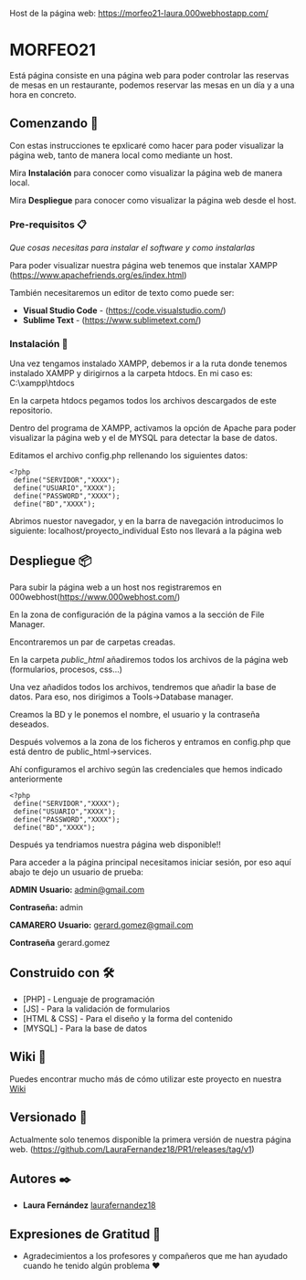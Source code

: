 Host de la página web: https://morfeo21-laura.000webhostapp.com/

# MORFEO21

Está página consiste en una página web para poder controlar las reservas de mesas en un restaurante, podemos reservar las mesas en un día y a una hora en concreto.  

## Comenzando 🚀

Con estas instrucciones te epxlicaré como hacer para poder visualizar la página web, tanto de manera local como mediante un host.

Mira **Instalación** para conocer como visualizar la página web de manera local.

Mira **Despliegue**  para conocer como visualizar la página web desde el host.


### Pre-requisitos 📋

_Que cosas necesitas para instalar el software y como instalarlas_

Para poder visualizar nuestra página web tenemos que instalar XAMPP (https://www.apachefriends.org/es/index.html)

También necesitaremos un editor de texto como puede ser:
* **Visual Studio Code** - (https://code.visualstudio.com/)
* **Sublime Text** - (https://www.sublimetext.com/)


### Instalación 🔧
Una vez tengamos instalado XAMPP, debemos ir a la ruta donde tenemos instalado XAMPP y dirigirnos a la carpeta htdocs. En mi caso es: C:\xampp\htdocs

En la carpeta htdocs pegamos todos los archivos descargados de este repositorio.

Dentro del programa de XAMPP, activamos la opción de Apache para poder visualizar la página web y el de MYSQL para detectar la base de datos.

Editamos el archivo config.php rellenando los siguientes datos:

```
<?php 
 define("SERVIDOR","XXXX");
 define("USUARIO","XXXX");
 define("PASSWORD","XXXX");
 define("BD","XXXX");
```

Abrimos nuestor navegador, y en la barra de navegación introducimos lo siguiente: localhost/proyecto_individual
Esto nos llevará a la página web

## Despliegue 📦

Para subir la página web a un host nos registraremos en 000webhost(https://www.000webhost.com/)

En la zona de configuración de la página vamos a la sección de File Manager.

Encontraremos un par de carpetas creadas.

En la carpeta *public_html* añadiremos todos los archivos de la página web (formularios, procesos, css...)

Una vez añadidos todos los archivos, tendremos que añadir la base de datos. Para eso, nos dirigimos a Tools->Database manager.

Creamos la BD y le ponemos el nombre, el usuario y la contraseña deseados.

Después volvemos a la zona de los ficheros y entramos en config.php que está dentro de public_html->services.

Ahí configuramos el archivo según las credenciales que hemos indicado anteriormente

```
<?php 
 define("SERVIDOR","XXXX");
 define("USUARIO","XXXX");
 define("PASSWORD","XXXX");
 define("BD","XXXX");
```

Después ya tendriamos nuestra página web disponible!!

Para acceder a la página principal necesitamos iniciar sesión, por eso aquí abajo te dejo un usuario de prueba: 


**ADMIN**
**Usuario:** admin@gmail.com

**Contraseña:** admin

**CAMARERO**
**Usuario:** gerard.gomez@gmail.com

**Contraseña** gerard.gomez


## Construido con 🛠️

* [PHP] - Lenguaje de programación
* [JS] - Para la validación de formularios
* [HTML & CSS] - Para el diseño y la forma del contenido 
* [MYSQL] - Para la base de datos


## Wiki 📖

Puedes encontrar mucho más de cómo utilizar este proyecto en nuestra [Wiki](https://github.com/LauraFernandez18/PR1/wiki)

## Versionado 📌

Actualmente solo tenemos disponible la primera versión de nuestra página web. (https://github.com/LauraFernandez18/PR1/releases/tag/v1)

## Autores ✒️

* **Laura Fernández** [laurafernandez18](https://github.com/LauraFernandez18)


## Expresiones de Gratitud 🎁

* Agradecimientos a los profesores y compañeros que me han ayudado cuando he tenido algún problema ❤
